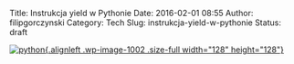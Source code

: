 Title: Instrukcja yield w Pythonie
Date: 2016-02-01 08:55
Author: filipgorczynski
Category: Tech
Slug: instrukcja-yield-w-pythonie
Status: draft

[![python](https://filipgorczynski.files.wordpress.com/2015/04/python1.png){.alignleft .wp-image-1002 .size-full width="128" height="128"}](https://filipgorczynski.files.wordpress.com/2015/04/python1.png)
